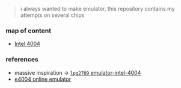 > i always wanted to make emulator, this repository contains my attempts on several chips

### map of content

- [Intel 4004](4004)



### references

- massive inspiration -> [`lpg2709` emulator-intel-4004](https://github.com/lpg2709/emulator-Intel-4004)
- [e4004 online emulator](http://e4004.szyc.org/)
